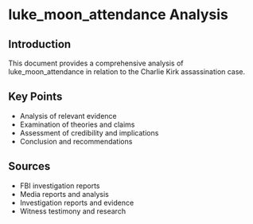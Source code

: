# luke_moon_attendance Analysis

## Introduction

This document provides a comprehensive analysis of luke_moon_attendance in relation to the Charlie Kirk assassination case.

## Key Points

- Analysis of relevant evidence
- Examination of theories and claims
- Assessment of credibility and implications
- Conclusion and recommendations

## Sources
- FBI investigation reports
- Media reports and analysis
- Investigation reports and evidence
- Witness testimony and research
